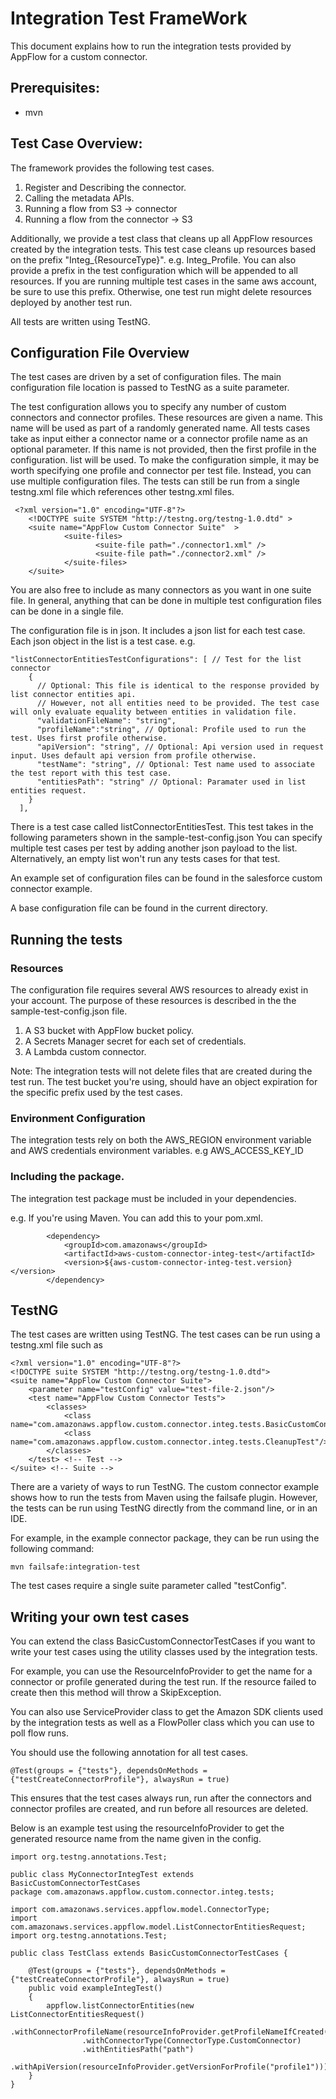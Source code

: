 # Integration Test FrameWork
This document explains how to run the integration tests provided by AppFlow for a custom connector.

## Prerequisites:

- mvn

## Test Case Overview:

The framework provides the following test cases.

1. Register and Describing the connector.
2. Calling the metadata APIs.
3. Running a flow from S3 -> connector
4. Running a flow from the connector -> S3

Additionally, we provide a test class that cleans up all AppFlow resources created by the integration tests.
This test case cleans up resources based on the prefix "Integ_{ResourceType}". e.g. Integ_Profile. 
You can also provide a prefix in the test configuration which will be appended to all resources.
If you are running multiple test cases in the same aws account, be sure to use this prefix. Otherwise,
one test run might delete resources deployed by another test run.

All tests are written using TestNG.

## Configuration File Overview

The test cases are driven by a set of configuration files. The main configuration file location is passed
to TestNG as a suite parameter.

The test configuration allows you to specify any number of custom connectors and connector profiles.
These resources are given a name. This name will be used as part of a randomly
generated name. All tests cases take as input either a connector name or a connector profile name
as an optional parameter. If this name is not provided, then the first profile in the configuration.
list will be used. To make the configuration simple, it may be worth specifying one profile and
connector per test file. Instead, you can use multiple configuration files. The tests can still be run from a
single testng.xml file which references other testng.xml files.

```
 <?xml version="1.0" encoding="UTF-8"?>
    <!DOCTYPE suite SYSTEM "http://testng.org/testng-1.0.dtd" >
    <suite name="AppFlow Custom Connector Suite"  > 
            <suite-files>
                   <suite-file path="./connector1.xml" />
                   <suite-file path="./connector2.xml" />
            </suite-files>
    </suite>
```

You are also free to include as many connectors as you want in one suite file. In general, anything that
can be done in multiple test configuration files can be done in a single file.

The configuration file is in json. It includes a json list for each test case. Each json object in the list
is a test case.
e.g.

```
"listConnectorEntitiesTestConfigurations": [ // Test for the list connector
    {
      // Optional: This file is identical to the response provided by list connector entities api.
      // However, not all entities need to be provided. The test case will only evaluate equality between entities in validation file.
      "validationFileName": "string",
      "profileName":"string", // Optional: Profile used to run the test. Uses first profile otherwise.
      "apiVersion": "string", // Optional: Api version used in request input. Uses default api version from profile otherwise.
      "testName": "string", // Optional: Test name used to associate the test report with this test case.
      "entitiesPath": "string" // Optional: Paramater used in list entities request.
    }
  ],
```

There is a test case called listConnectorEntitiesTest. This test takes in the following parameters shown in the sample-test-config.json
You can specify multiple test cases per test by adding another json payload to the list. Alternatively, an empty list won't run
any tests cases for that test.

An example set of configuration files can be found in the salesforce custom connector example.

A base configuration file can be found in the current directory.

## Running the tests

### Resources

The configuration file requires several AWS resources to already exist in your account. The purpose of these
resources is described in the the sample-test-config.json file.

1. A S3 bucket with AppFlow bucket policy.
2. A Secrets Manager secret for each set of credentials.
3. A Lambda custom connector.

Note: The integration tests will not delete files that are created during the test run. The test bucket you're using,
should have an object expiration for the specific prefix used by the test cases.

### Environment Configuration

The integration tests rely on both the AWS_REGION environment variable 
and AWS credentials environment variables. e.g AWS_ACCESS_KEY_ID

### Including the package.

The integration test package must be included in your dependencies.

e.g. If you're using Maven. You can add this to your pom.xml.
```
        <dependency>
            <groupId>com.amazonaws</groupId>
            <artifactId>aws-custom-connector-integ-test</artifactId>
            <version>${aws-custom-connector-integ-test.version}</version>
        </dependency>
```

## TestNG

The test cases are written using TestNG. The test cases can be run using a testng.xml file such as

```
<?xml version="1.0" encoding="UTF-8"?>
<!DOCTYPE suite SYSTEM "http://testng.org/testng-1.0.dtd">
<suite name="AppFlow Custom Connector Suite">
    <parameter name="testConfig" value="test-file-2.json"/>
    <test name="AppFlow Custom Connector Tests">
        <classes>
            <class name="com.amazonaws.appflow.custom.connector.integ.tests.BasicCustomConnectorTestCases"/>
            <class name="com.amazonaws.appflow.custom.connector.integ.tests.CleanupTest"/>
        </classes>
    </test> <!-- Test -->
</suite> <!-- Suite -->
```

There are a variety of ways to run TestNG. The custom connector example shows how to run the tests from Maven
using the failsafe plugin. However, the tests can be run using TestNG directly from the command line, or in an IDE.

For example, in the example connector package, they can be run using the following command:

```
mvn failsafe:integration-test
```

The test cases require a single suite parameter called "testConfig".

## Writing your own test cases

You can extend the class BasicCustomConnectorTestCases if you want to write your test cases using the utility 
classes used by the integration tests.

For example, you can use the ResourceInfoProvider to get the name for a connector or profile generated during the test run.
If the resource failed to create then this method will throw a SkipException.

You can also use ServiceProvider class to get the Amazon SDK clients used by the integration tests as well as a FlowPoller
class which you can use to poll flow runs. 

You should use the following annotation for all test cases.

```
@Test(groups = {"tests"}, dependsOnMethods = {"testCreateConnectorProfile"}, alwaysRun = true)
```

This ensures that the test cases always run, run after the connectors and connector profiles are created, 
and run before all resources are deleted.

Below is an example test using the resourceInfoProvider to get the generated resource name from the name given in the 
config.

```
import org.testng.annotations.Test;

public class MyConnectorIntegTest extends BasicCustomConnectorTestCases
package com.amazonaws.appflow.custom.connector.integ.tests;

import com.amazonaws.services.appflow.model.ConnectorType;
import com.amazonaws.services.appflow.model.ListConnectorEntitiesRequest;
import org.testng.annotations.Test;

public class TestClass extends BasicCustomConnectorTestCases {

    @Test(groups = {"tests"}, dependsOnMethods = {"testCreateConnectorProfile"}, alwaysRun = true)
    public void exampleIntegTest()
    {
        appflow.listConnectorEntities(new ListConnectorEntitiesRequest()
                .withConnectorProfileName(resourceInfoProvider.getProfileNameIfCreated("profile1"))
                .withConnectorType(ConnectorType.CustomConnector)
                .withEntitiesPath("path")
                .withApiVersion(resourceInfoProvider.getVersionForProfile("profile1")));
    }
}
```
